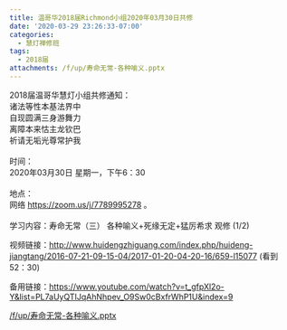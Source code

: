 ```yaml
---
title: 温哥华2018届Richmond小组2020年03月30日共修
date: '2020-03-29 23:26:33-07:00'
categories:
  - 慧灯禅修班
tags:
  - 2018届
attachments: /f/up/寿命无常-各种喻义.pptx
---
```

2018届温哥华慧灯小组共修通知：\
诸法等性本基法界中\
自现圆满三身游舞力\
离障本来怙主龙钦巴\
祈请无垢光尊常护我\
\
时间：\
2020年03月30日 星期一，下午6：30\
\
地点：\
网络 <https://zoom.us/j/7789995278> 。\
\
学习内容：寿命无常（三） 各种喻义+死缘无定+猛厉希求 观修 (1/2)

视频链接：<http://www.huidengzhiguang.com/index.php/huideng-jiangtang/2016-07-21-09-15-04/2017-01-20-04-20-16/659-l15077> (看到52：30)

备用链接：<https://www.youtube.com/watch?v=t_gfpXl2o-Y&list=PL7aUyQTIJqAhNhpev_O9Sw0cBxfrWhP1U&index=9>

[/f/up/寿命无常-各种喻义.pptx](https://s3.ca-central-1.wasabisys.com/hddata/f.huidengchanxiu.net/hdv/f/up/寿命无常-各种喻义.pptx)